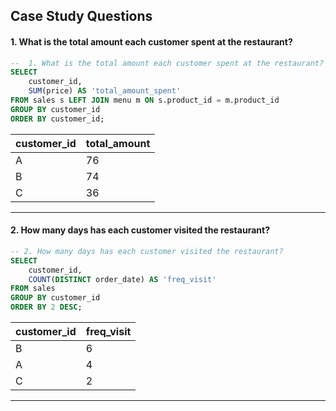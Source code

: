 ## Case Study Questions

#### 1. What is the total amount each customer spent at the restaurant?

````sql
--  1. What is the total amount each customer spent at the restaurant?
SELECT 
    customer_id,
    SUM(price) AS 'total_amount_spent'
FROM sales s LEFT JOIN menu m ON s.product_id = m.product_id
GROUP BY customer_id
ORDER BY customer_id;
````

|customer_id|total_amount|
|:----|:----|
|A|76|
|B|74|
|C|36|

_______________________________________________________________________________________________________________________________________________________


#### 2. How many days has each customer visited the restaurant?

````sql
-- 2. How many days has each customer visited the restaurant?
SELECT 
    customer_id,
    COUNT(DISTINCT order_date) AS 'freq_visit'
FROM sales
GROUP BY customer_id
ORDER BY 2 DESC;
````
|customer_id|freq_visit|
|:----|:----|
|B|6|
|A|4|
|C|2|
_______________________________________________________________________________________________________________________________________________________

